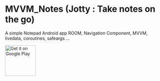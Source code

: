 # MVVM_Notes (Jotty : Take notes on the go)
A simple Notepad Android app ROOM, Navigation Component, MVVM, livedata, coroutines, safeargs ...

<a href="https://play.google.com/store/apps/details?id=com.codexo.notes" target="_blank">
<img src="https://play.google.com/intl/en_us/badges/images/generic/en-play-badge.png" alt="Get it on Google Play" height="100"/></a>


<!-- <p float="left">
  <img src="download/welcome.png" width="200" />
  <img src="download/catagory.png" width="200" /> 
  <img src="download/modal.png" width="200" />
  <img src="download/trivia.png" width="200" />
</p> -->



